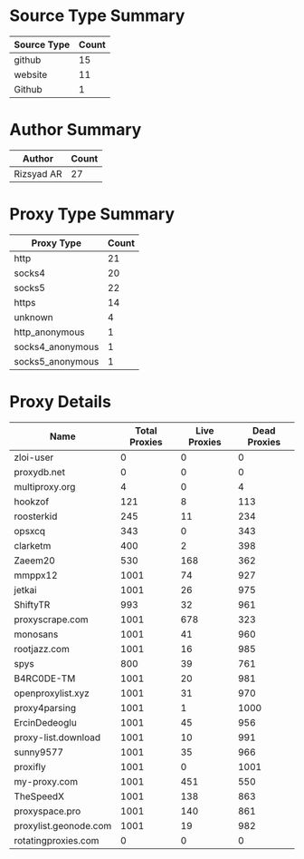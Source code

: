 # Source Type Summary

| Source Type | Count |
|-------------|-------|
| github | 15 |
| website | 11 |
| Github | 1 |


# Author Summary

| Author | Count |
|--------|-------|
| Rizsyad AR | 27 |


# Proxy Type Summary

| Proxy Type | Count |
|------------|-------|
| http | 21 |
| socks4 | 20 |
| socks5 | 22 |
| https | 14 |
| unknown | 4 |
| http_anonymous | 1 |
| socks4_anonymous | 1 |
| socks5_anonymous | 1 |


# Proxy Details

| Name | Total Proxies | Live Proxies | Dead Proxies |
|------|---------------|--------------|---------------|
| zloi-user | 0 | 0 | 0 |
| proxydb.net | 0 | 0 | 0 |
| multiproxy.org | 4 | 0 | 4 |
| hookzof | 121 | 8 | 113 |
| roosterkid | 245 | 11 | 234 |
| opsxcq | 343 | 0 | 343 |
| clarketm | 400 | 2 | 398 |
| Zaeem20 | 530 | 168 | 362 |
| mmppx12 | 1001 | 74 | 927 |
| jetkai | 1001 | 26 | 975 |
| ShiftyTR | 993 | 32 | 961 |
| proxyscrape.com | 1001 | 678 | 323 |
| monosans | 1001 | 41 | 960 |
| rootjazz.com | 1001 | 16 | 985 |
| spys | 800 | 39 | 761 |
| B4RC0DE-TM | 1001 | 20 | 981 |
| openproxylist.xyz | 1001 | 31 | 970 |
| proxy4parsing | 1001 | 1 | 1000 |
| ErcinDedeoglu | 1001 | 45 | 956 |
| proxy-list.download | 1001 | 10 | 991 |
| sunny9577 | 1001 | 35 | 966 |
| proxifly | 1001 | 0 | 1001 |
| my-proxy.com | 1001 | 451 | 550 |
| TheSpeedX | 1001 | 138 | 863 |
| proxyspace.pro | 1001 | 140 | 861 |
| proxylist.geonode.com | 1001 | 19 | 982 |
| rotatingproxies.com | 0 | 0 | 0 |
